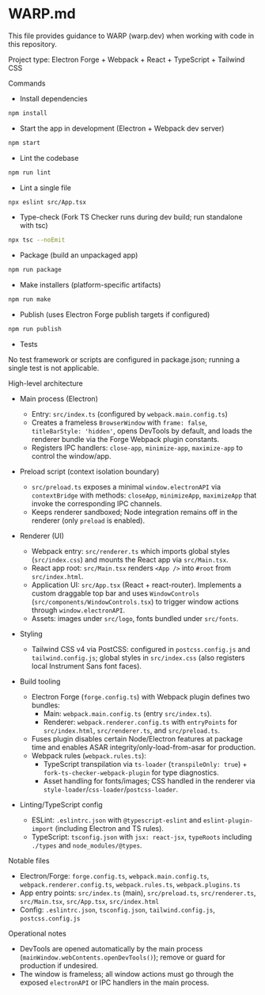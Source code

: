 # WARP.md

This file provides guidance to WARP (warp.dev) when working with code in this repository.

Project type: Electron Forge + Webpack + React + TypeScript + Tailwind CSS

Commands

- Install dependencies

```bash path=null start=null
npm install
```

- Start the app in development (Electron + Webpack dev server)

```bash path=null start=null
npm start
```

- Lint the codebase

```bash path=null start=null
npm run lint
```

- Lint a single file

```bash path=null start=null
npx eslint src/App.tsx
```

- Type-check (Fork TS Checker runs during dev build; run standalone with tsc)

```bash path=null start=null
npx tsc --noEmit
```

- Package (build an unpackaged app)

```bash path=null start=null
npm run package
```

- Make installers (platform-specific artifacts)

```bash path=null start=null
npm run make
```

- Publish (uses Electron Forge publish targets if configured)

```bash path=null start=null
npm run publish
```

- Tests

No test framework or scripts are configured in package.json; running a single test is not applicable.

High-level architecture

- Main process (Electron)
  - Entry: `src/index.ts` (configured by `webpack.main.config.ts`)
  - Creates a frameless `BrowserWindow` with `frame: false`, `titleBarStyle: 'hidden'`, opens DevTools by default, and loads the renderer bundle via the Forge Webpack plugin constants.
  - Registers IPC handlers: `close-app`, `minimize-app`, `maximize-app` to control the window/app.

- Preload script (context isolation boundary)
  - `src/preload.ts` exposes a minimal `window.electronAPI` via `contextBridge` with methods: `closeApp`, `minimizeApp`, `maximizeApp` that invoke the corresponding IPC channels.
  - Keeps renderer sandboxed; Node integration remains off in the renderer (only `preload` is enabled).

- Renderer (UI)
  - Webpack entry: `src/renderer.ts` which imports global styles (`src/index.css`) and mounts the React app via `src/Main.tsx`.
  - React app root: `src/Main.tsx` renders `<App />` into `#root` from `src/index.html`.
  - Application UI: `src/App.tsx` (React + react-router). Implements a custom draggable top bar and uses `WindowControls` (`src/components/WindowControls.tsx`) to trigger window actions through `window.electronAPI`.
  - Assets: images under `src/logo`, fonts bundled under `src/fonts`.

- Styling
  - Tailwind CSS v4 via PostCSS: configured in `postcss.config.js` and `tailwind.config.js`; global styles in `src/index.css` (also registers local Instrument Sans font faces).

- Build tooling
  - Electron Forge (`forge.config.ts`) with Webpack plugin defines two bundles:
    - Main: `webpack.main.config.ts` (entry `src/index.ts`).
    - Renderer: `webpack.renderer.config.ts` with `entryPoints` for `src/index.html`, `src/renderer.ts`, and `src/preload.ts`.
  - Fuses plugin disables certain Node/Electron features at package time and enables ASAR integrity/only-load-from-asar for production.
  - Webpack rules (`webpack.rules.ts`):
    - TypeScript transpilation via `ts-loader` (`transpileOnly: true`) + `fork-ts-checker-webpack-plugin` for type diagnostics.
    - Asset handling for fonts/images; CSS handled in the renderer via `style-loader`/`css-loader`/`postcss-loader`.

- Linting/TypeScript config
  - ESLint: `.eslintrc.json` with `@typescript-eslint` and `eslint-plugin-import` (including Electron and TS rules).
  - TypeScript: `tsconfig.json` with `jsx: react-jsx`, `typeRoots` including `./types` and `node_modules/@types`.

Notable files

- Electron/Forge: `forge.config.ts`, `webpack.main.config.ts`, `webpack.renderer.config.ts`, `webpack.rules.ts`, `webpack.plugins.ts`
- App entry points: `src/index.ts` (main), `src/preload.ts`, `src/renderer.ts`, `src/Main.tsx`, `src/App.tsx`, `src/index.html`
- Config: `.eslintrc.json`, `tsconfig.json`, `tailwind.config.js`, `postcss.config.js`

Operational notes

- DevTools are opened automatically by the main process (`mainWindow.webContents.openDevTools()`); remove or guard for production if undesired.
- The window is frameless; all window actions must go through the exposed `electronAPI` or IPC handlers in the main process.
